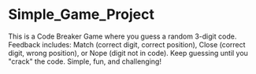 # Simple_Game_Project
This is a Code Breaker Game where you guess a random 3-digit code. Feedback includes: Match (correct digit, correct position), Close (correct digit, wrong position), or Nope (digit not in code). Keep guessing until you "crack" the code. Simple, fun, and challenging!
